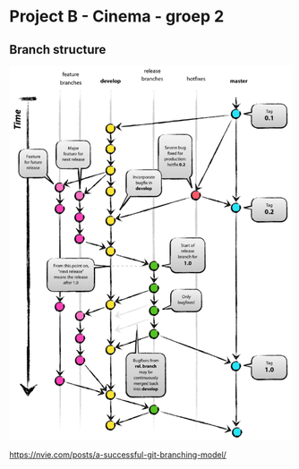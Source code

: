 # Project B - Cinema - groep 2

## Branch structure
![See link below for the image if it doesn't load.](./images/git_model.png "Git Model")

https://nvie.com/posts/a-successful-git-branching-model/
